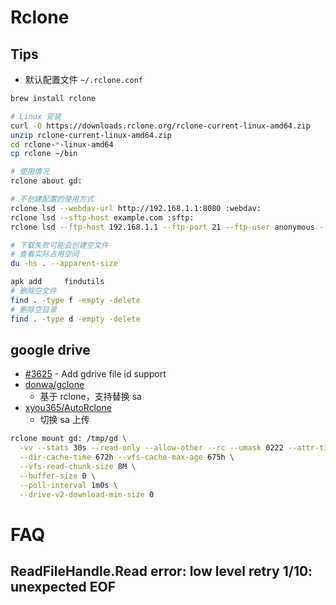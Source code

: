 # Rclone

## Tips
* 默认配置文件 `~/.rclone.conf`

```bash
brew install rclone

# Linux 安装
curl -O https://downloads.rclone.org/rclone-current-linux-amd64.zip
unzip rclone-current-linux-amd64.zip
cd rclone-*-linux-amd64
cp rclone ~/bin

# 使用情况
rclone about gd:

# 不创建配置的使用方式
rclone lsd --webdav-url http://192.168.1.1:8080 :webdav:
rclone lsd --sftp-host example.com :sftp:
rclone lsd --ftp-host 192.168.1.1 --ftp-port 21 --ftp-user anonymous --ftp-pass $(rclone obscure anonymous) :ftp:

# 下载失败可能会创建空文件
# 查看实际占用空间
du -hs . --apparent-size

apk add 	findutils
# 删除空文件
find . -type f -empty -delete
# 删除空目录
find . -type d -empty -delete
```

## google drive
* [#3625](https://github.com/rclone/rclone/issues/3625) - Add gdrive file id support
* [donwa/gclone](https://github.com/donwa/gclone)
  * 基于 rclone，支持替换 sa
* [xyou365/AutoRclone](https://github.com/xyou365/AutoRclone)
  * 切换 sa 上传

```bash
rclone mount gd: /tmp/gd \
  -vv --stats 30s --read-only --allow-other --rc --umask 0222 --attr-timeout 1s \
  --dir-cache-time 672h --vfs-cache-max-age 675h \
  --vfs-read-chunk-size 8M \
  --buffer-size 0 \
  --poll-interval 1m0s \
  --drive-v2-download-min-size 0
```

# FAQ
## ReadFileHandle.Read error: low level retry 1/10: unexpected EOF
